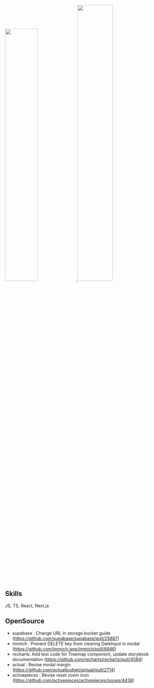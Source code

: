 <a href="https://github.com/anuraghazra/github-readme-stats">
    <img src="https://github-readme-stats.vercel.app/api/top-langs/?username=uniqueeest&layout=donut&show_icons=true&theme=material-palenight&hide_border=true&bg_color=20232a&icon_color=58A6FF&text_color=fff&title_color=58A6FF&count_private=true&exclude_repo=Face-Transfer-Application" width=45.8% />
</a href="https://github.com/anuraghazra/github-readme-stats">    
<a href="https://github.com/anuraghazra/github-readme-stats">
        <img src="http://github-profile-summary-cards.vercel.app/api/cards/productive-time?username=uniqueeest&theme=default&utcOffset=8" width=47.9%>
</a href="https://github.com/anuraghazra/github-readme-stats">

## Skills
JS, TS, React, Next.js

## OpenSource
- supabase : Change URL in storage bucket guide (https://github.com/supabase/supabase/pull/25887)
- immich : Prevent DELETE key from clearing DateInput in modal (https://github.com/immich-app/immich/pull/8846)
- recharts: Add test code for Treemap component, update storybook documentation (https://github.com/recharts/recharts/pull/4584)
- actual : Revise modal margin (https://github.com/actualbudget/actual/pull/2714)
- activepieces : Revise reset zoom icon (https://github.com/activepieces/activepieces/issues/4438)
